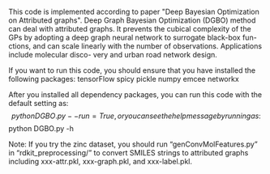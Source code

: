 This code is implemented according to paper "Deep Bayesian Optimization on Attributed graphs".
Deep Graph Bayesian Optimization (DGBO) method can deal with attributed graphs. It prevents the 
cubical complexity of the GPs by adopting a deep graph neural network to surrogate black-box fun-
ctions, and can scale linearly with the number of observations. Applications include molecular disco-
very and urban road network design.

If you want to run this code, you should ensure that you have installed the following packages:
    tensorFlow
    spicy
    pickle
    numpy
    emcee
    networkx

After you installed all dependency packages, you can run this code with the default setting as:
$$ python DGBO.py --run=True
, or you can see the help message by running as:
$$ python DGBO.py -h


Note: If you try the zinc dataset, you should run “genConvMolFeatures.py” in “rdkit_preprocessing/” 
to convert SMILES strings to attributed graphs including xxx-attr.pkl, xxx-graph.pkl, and xxx-label.pkl.
